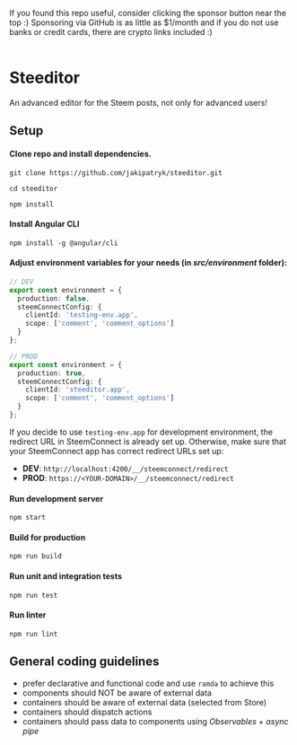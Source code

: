 If you found this repo useful, consider clicking the sponsor button near the top :) Sponsoring via GitHub is as little as $1/month and if you do not use banks or credit cards, there are crypto links included :)<br /><br />
# Steeditor

An advanced editor for the Steem posts, not only for advanced users!

## Setup

#### Clone repo and install dependencies.
```
git clone https://github.com/jakipatryk/steeditor.git

cd steeditor

npm install
```

#### Install Angular CLI
```
npm install -g @angular/cli
```

#### Adjust environment variables for your needs (in *src/environment* folder):
```typescript
// DEV
export const environment = {
  production: false,
  steemConnectConfig: {
    clientId: 'testing-env.app',
    scope: ['comment', 'comment_options']
  }
};

// PROD
export const environment = {
  production: true,
  steemConnectConfig: {
    clientId: 'steeditor.app',
    scope: ['comment', 'comment_options']
  }
};
```

If you decide to use `testing-env.app` for development environment, the redirect URL in SteemConnect is already set up. Otherwise, make sure that your SteemConnect app has correct redirect URLs set up:
- **DEV**: `http://localhost:4200/__/steemconnect/redirect`
- **PROD**: `https://<YOUR-DOMAIN>/__/steemconnect/redirect`

#### Run development server
```
npm start
```

#### Build for production
```
npm run build
```

#### Run unit and integration tests
```
npm run test
```

#### Run linter
```
npm run lint
```

## General coding guidelines
- prefer declarative and functional code and use `ramda` to achieve this
- components should NOT be aware of external data
- containers should be aware of external data (selected from Store)
- containers should dispatch actions
- containers should pass data to components using *Observables* + *async pipe*

